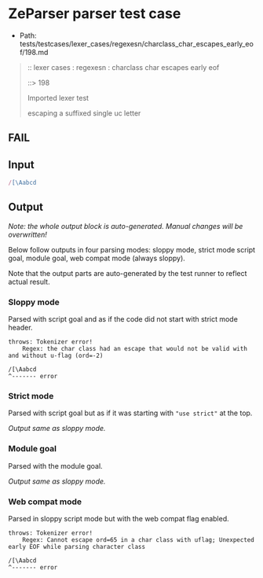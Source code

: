 # ZeParser parser test case

- Path: tests/testcases/lexer_cases/regexesn/charclass_char_escapes_early_eof/198.md

> :: lexer cases : regexesn : charclass char escapes early eof
>
> ::> 198
>
> Imported lexer test
>
> escaping a suffixed single uc letter

## FAIL

## Input

`````js
/[\Aabcd
`````

## Output

_Note: the whole output block is auto-generated. Manual changes will be overwritten!_

Below follow outputs in four parsing modes: sloppy mode, strict mode script goal, module goal, web compat mode (always sloppy).

Note that the output parts are auto-generated by the test runner to reflect actual result.

### Sloppy mode

Parsed with script goal and as if the code did not start with strict mode header.

`````
throws: Tokenizer error!
    Regex: the char class had an escape that would not be valid with and without u-flag (ord=-2)

/[\Aabcd
^------- error
`````

### Strict mode

Parsed with script goal but as if it was starting with `"use strict"` at the top.

_Output same as sloppy mode._

### Module goal

Parsed with the module goal.

_Output same as sloppy mode._

### Web compat mode

Parsed in sloppy script mode but with the web compat flag enabled.

`````
throws: Tokenizer error!
    Regex: Cannot escape ord=65 in a char class with uflag; Unexpected early EOF while parsing character class

/[\Aabcd
^------- error
`````

